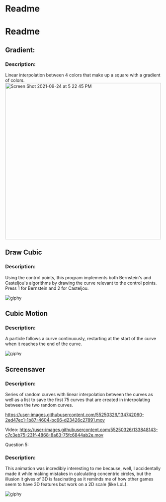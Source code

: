 # Readme
# Readme

<h2>Gradient:</h2>

<h3>Description:</h3>
Linear interpolation between 4 colors that make up a square with a gradient of colors.

<img width="501" alt="Screen Shot 2021-09-24 at 5 22 45 PM" src="https://user-images.githubusercontent.com/55250326/134741241-edf100ef-0658-4385-9b00-eca08ee64699.png">


<h2>Draw Cubic</h2>
<h3>Description:</h3>
Using the control points, this program implements both Bernstein's and Casteljou's algorithms by drawing the curve relevant to the control points. Press 1 for Bernstein and 2 for Casteljou.

![giphy](https://user-images.githubusercontent.com/55250326/134741642-44f830bb-20ce-4870-9463-93efd4ff4e0c.gif)


<h2>Cubic Motion</h2>

<h3>Description:</h3>
A particle follows a curve continuously, restarting at the start of the curve when it reaches the end of the curve.

![giphy](https://user-images.githubusercontent.com/55250326/134741857-270411e2-c7af-4b68-ad40-f432b1c2e4c4.gif)


<h2>Screensaver</h2>

<h3>Description:</h3>
Series of random curves with linear interpolation between the curves as well as a list to save the first 75 curves that are created in interpolating between the two random curves.





https://user-images.githubusercontent.com/55250326/134742060-2ed47ec1-1b87-4604-bc66-d23426c27891.mov


Video:
https://user-images.githubusercontent.com/55250326/133848143-c7c3eb75-231f-4868-8a63-75fc6844ab2e.mov

Question 5:

<h3>Description:</h3>
This animation was incredibly interesting to me because, well, I accidentally made it while making mistakes in calculating concentric circles, but the illusion it gives of 3D is fascinating as it reminds me of how other games seem to have 3D features but work on a 2D scale (like LoL).



![giphy](https://user-images.githubusercontent.com/55250326/133848558-b888c112-39b3-4724-a16c-e8441044c4c8.gif)


